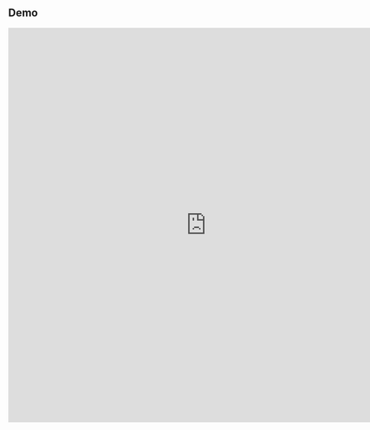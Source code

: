 ## Demo

<iframe src="https://jaccogoris.github.io/hovering-stars/dist/index.html" width="800" height="800" style="border:none;"/>
